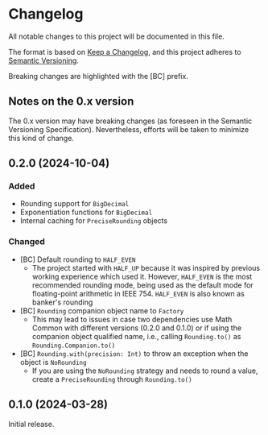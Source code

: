 # Changelog

All notable changes to this project will be documented in this file.

The format is based on [Keep a Changelog](https://keepachangelog.com/en/1.1.0/), and this project adheres to
[Semantic Versioning](https://semver.org/spec/v2.0.0.html).

Breaking changes are highlighted with the [BC] prefix.

## Notes on the 0.x version

The 0.x version may have breaking changes (as foreseen in the Semantic Versioning Specification). Nevertheless, efforts
will be taken to minimize this kind of change.

## 0.2.0 (2024-10-04)

### Added

* Rounding support for `BigDecimal`
* Exponentiation functions for `BigDecimal`
* Internal caching for `PreciseRounding` objects

### Changed

* [BC] Default rounding to `HALF_EVEN`
  * The project started with `HALF_UP` because it was inspired by previous working experience which used it. However,
    `HALF_EVEN` is the most recommended rounding mode, being used as the default mode for floating-point arithmetic in
    IEEE 754. `HALF_EVEN` is also known as banker's rounding
* [BC] `Rounding` companion object name to `Factory`
  *  This may lead to issues in case two dependencies use Math Common with different versions (0.2.0 and 0.1.0) or if
     using the companion object qualified name, i.e., calling `Rounding.to()` as `Rounding.Companion.to()`
* [BC] `Rounding.with(precision: Int)` to throw an exception when the object is `NoRounding`
  * If you are using the `NoRounding` strategy and needs to round a value, create a `PreciseRounding` through
    `Rounding.to()`


## 0.1.0 (2024-03-28)

Initial release.

